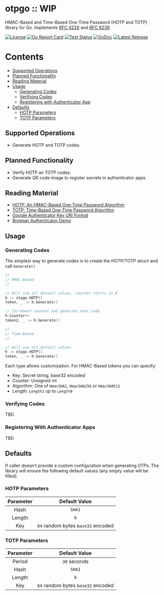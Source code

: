 # otpgo :: WIP
HMAC-Based and Time-Based One-Time Password (HOTP and TOTP) library for Go. 
Implements [RFC 4226][rfc4226] and [RFC 6238][rfc6238].

[![License][licenseBadge]][licenseLink]
[![Go Report Card][goReportBadge]][goReportLink]
[![Test Status][testStatusBadge]][testStatusLink]
[![GoDoc][goDocBadge]][goDocLink]
[![Latest Release][releaseBadge]][releaseLink]

# Contents
- [Supported Operations](#supported-operations)
- [Planned Functionality](#planned-functionality)
- [Reading Material](#reading-material)
- [Usage](#usage)
    - [Generating Codes](#generating-codes)
    - [Verifying Codes](#verifying-codes)
    - [Registering with Authenticator App](#registering-with-authenticator-apps)
- [Defaults](#defaults)
    - [HOTP Parameters](#hotp-parameters)
    - [TOTP Parameters](#totp-parameters)

## Supported Operations
- Generate HOTP and TOTP codes.

## Planned Functionality
- Verify HOTP an TOTP codes.
- Generate QR code image to register secrets in authenticator apps.

## Reading Material
- [HOTP: An HMAC-Based One-Time Password Algorithm][rfc4226]
- [TOTP: Time-Based One-Time Password Algorithm][rfc6238]
- [Google Authenticator Key URI Format][googleURI]
- [Browser Authenticator Demo][debugger]

## Usage

### Generating Codes
The simplest way to generate codes is to create the HOTP/TOTP struct and call 
`Generate()`

```go
// 
// HMAC-Based
//

// Will use all default values, counter starts in 0
h := otpgo.HOTP{}
token, _ := h.Generate()

// Increment counter and generate next code
h.Counter++
token2, _ := h.Generate()

//
// Time-Based
//

// Will use all default values
h := otpgo.HOTP{}
token, _ := h.Generate()
```

Each type allows customization. For HMAC-Based tokens you can specify:
- Key: Secret string, base32 encoded
- Counter: Unsigned int
- Algorithm: One of `HmacSHA1`, `HmacSHA256` or `HmacSHA512`
- Length: `Length1` up to `Length8`

### Verifying Codes
TBD

### Registering With Authenticator Apps
TBD

## Defaults
If caller doesn't provide a custom configuration when generating OTPs. The 
library will ensure the following default values (any empty value will be 
filled).

### HOTP Parameters
|Parameter|Default Value                      |
|:-------:|:---------------------------------:|
|Hash     |`SHA1`                             |
|Length   |`6`                                |
|Key      |`64` random bytes `base32` encoded |

### TOTP Parameters
|Parameter|Default Value                      |
|:-------:|:---------------------------------:|
|Period   |`30` seconds                       |
|Hash     |`SHA1`                             |
|Length   |`6`                                |
|Key      |`64` random bytes `base32` encoded |

[licenseBadge]: https://img.shields.io/github/license/jltorresm/otpgo
[licenseLink]: https://github.com/jltorresm/otpgo/blob/main/LICENSE
[goReportBadge]: https://goreportcard.com/badge/github.com/jltorresm/otpgo
[goReportLink]: https://goreportcard.com/report/github.com/jltorresm/otpgo
[testStatusBadge]: https://img.shields.io/github/workflow/status/jltorresm/otpgo/test?label=test&logo=github
[testStatusLink]: https://github.com/jltorresm/otpgo/actions?query=workflow%3Atest
[goDocBadge]: https://godoc.org/github.com/jltorresm/otpgo?status.svg
[goDocLink]: https://godoc.org/github.com/jltorresm/otpgo
[releaseBadge]: https://img.shields.io/github/v/release/jltorresm/otpgo?include_prereleases
[releaseLink]: https://github.com/jltorresm/otpgo/releases/latest

[latest]: https://github.com/kilico-travel/kilico-api/releases/latest
[rfc4226]: https://tools.ietf.org/html/rfc4226
[rfc6238]: https://tools.ietf.org/html/rfc6238
[googleURI]: https://github.com/google/google-authenticator/wiki/Key-Uri-Format
[debugger]: https://rootprojects.org/authenticator/

